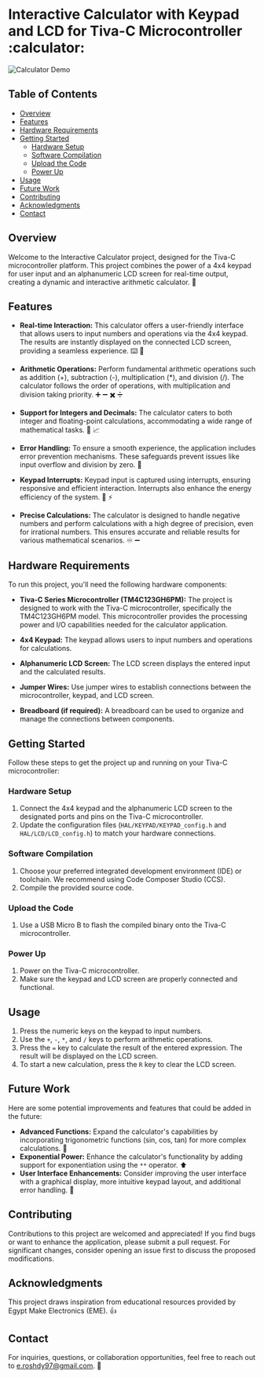 # Interactive Calculator with Keypad and LCD for Tiva-C Microcontroller :calculator:

![Calculator Demo](demo.gif)

## Table of Contents

- [Overview](#overview)
- [Features](#features)
- [Hardware Requirements](#hardware-requirements)
- [Getting Started](#getting-started)
  - [Hardware Setup](#hardware-setup)
  - [Software Compilation](#software-compilation)
  - [Upload the Code](#upload-the-code)
  - [Power Up](#power-up)
- [Usage](#usage)
- [Future Work](#future-work)
- [Contributing](#contributing)
- [Acknowledgments](#acknowledgments)
- [Contact](#contact)

## Overview

Welcome to the Interactive Calculator project, designed for the Tiva-C microcontroller platform. This project combines the power of a 4x4 keypad for user input and an alphanumeric LCD screen for real-time output, creating a dynamic and interactive arithmetic calculator. :rocket:

## Features

- **Real-time Interaction:** This calculator offers a user-friendly interface that allows users to input numbers and operations via the 4x4 keypad. The results are instantly displayed on the connected LCD screen, providing a seamless experience. :keyboard: :1234:

- **Arithmetic Operations:** Perform fundamental arithmetic operations such as addition (+), subtraction (-), multiplication (*), and division (/). The calculator follows the order of operations, with multiplication and division taking priority. :heavy_plus_sign: :heavy_minus_sign: :heavy_multiplication_x: :heavy_division_sign:

- **Support for Integers and Decimals:** The calculator caters to both integer and floating-point calculations, accommodating a wide range of mathematical tasks. :1234: :chart_with_upwards_trend:

- **Error Handling:** To ensure a smooth experience, the application includes error prevention mechanisms. These safeguards prevent issues like input overflow and division by zero. :no_entry_sign:

- **Keypad Interrupts:** Keypad input is captured using interrupts, ensuring responsive and efficient interaction. Interrupts also enhance the energy efficiency of the system. :electric_plug: :zap:

- **Precise Calculations:** The calculator is designed to handle negative numbers and perform calculations with a high degree of precision, even for irrational numbers. This ensures accurate and reliable results for various mathematical scenarios. :infinity: :heavy_minus_sign:

## Hardware Requirements

To run this project, you'll need the following hardware components:

- **Tiva-C Series Microcontroller (TM4C123GH6PM):** The project is designed to work with the Tiva-C microcontroller, specifically the TM4C123GH6PM model. This microcontroller provides the processing power and I/O capabilities needed for the calculator application.

- **4x4 Keypad:** The keypad allows users to input numbers and operations for calculations.

- **Alphanumeric LCD Screen:** The LCD screen displays the entered input and the calculated results.

- **Jumper Wires:** Use jumper wires to establish connections between the microcontroller, keypad, and LCD screen.

- **Breadboard (if required):** A breadboard can be used to organize and manage the connections between components.

## Getting Started

Follow these steps to get the project up and running on your Tiva-C microcontroller:

### Hardware Setup

1. Connect the 4x4 keypad and the alphanumeric LCD screen to the designated ports and pins on the Tiva-C microcontroller.
2. Update the configuration files (`HAL/KEYPAD/KEYPAD_config.h` and `HAL/LCD/LCD_config.h`) to match your hardware connections.

### Software Compilation

1. Choose your preferred integrated development environment (IDE) or toolchain. We recommend using Code Composer Studio (CCS).
2. Compile the provided source code.

### Upload the Code

1. Use a USB Micro B to flash the compiled binary onto the Tiva-C microcontroller.

### Power Up

1. Power on the Tiva-C microcontroller.
2. Make sure the keypad and LCD screen are properly connected and functional.

## Usage

1. Press the numeric keys on the keypad to input numbers.
2. Use the `+`, `-`, `*`, and `/` keys to perform arithmetic operations.
3. Press the `=` key to calculate the result of the entered expression. The result will be displayed on the LCD screen.
4. To start a new calculation, press the `R` key to clear the LCD screen.

## Future Work

Here are some potential improvements and features that could be added in the future:

- **Advanced Functions:** Expand the calculator's capabilities by incorporating trigonometric functions (sin, cos, tan) for more complex calculations. :triangular_ruler:
- **Exponential Power:** Enhance the calculator's functionality by adding support for exponentiation using the `**` operator. :arrow_up:
- **User Interface Enhancements:** Consider improving the user interface with a graphical display, more intuitive keypad layout, and additional error handling. :art:

## Contributing

Contributions to this project are welcomed and appreciated! If you find bugs or want to enhance the application, please submit a pull request. For significant changes, consider opening an issue first to discuss the proposed modifications.

## Acknowledgments

This project draws inspiration from educational resources provided by Egypt Make Electronics (EME). :thumbsup:

## Contact

For inquiries, questions, or collaboration opportunities, feel free to reach out to <e.roshdy97@gmail.com>. :email:
